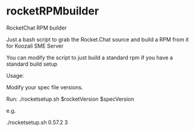 # rocketRPMbuilder
RocketChat RPM builder

Just a bash script to grab the Rocket.Chat source and build a RPM from it for Koozali SME Server

You can modify the script to just build a standard rpm if you have a standard build setup

Usage:

Modify your spec file versions.

Run:
./rocketsetup.sh $rocketVersion $specVersion

e.g.

./rocketsetup.sh 0.57.2 3